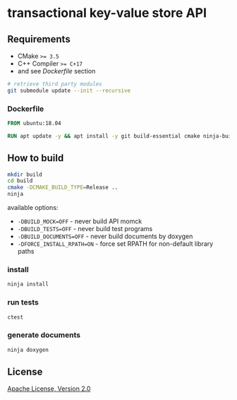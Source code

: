 # transactional key-value store API

## Requirements

* CMake `>= 3.5`
* C++ Compiler `>= C+17`
* and see *Dockerfile* section

```sh
# retrieve third party modules
git submodule update --init --recursive
```

### Dockerfile

```dockerfile
FROM ubuntu:18.04

RUN apt update -y && apt install -y git build-essential cmake ninja-build libleveldb-dev doxygen graphviz
```

## How to build

```sh
mkdir build
cd build
cmake -DCMAKE_BUILD_TYPE=Release ..
ninja
```

available options:
* `-DBUILD_MOCK=OFF` - never build API momck
* `-DBUILD_TESTS=OFF` - never build test programs
* `-DBUILD_DOCUMENTS=OFF` - never build documents by doxygen
* `-DFORCE_INSTALL_RPATH=ON` - force set RPATH for non-default library paths

### install 

```sh
ninja install
```

### run tests

```sh
ctest
```

### generate documents

```sh
ninja doxygen
```

## License

[Apache License, Version 2.0](http://www.apache.org/licenses/LICENSE-2.0)


